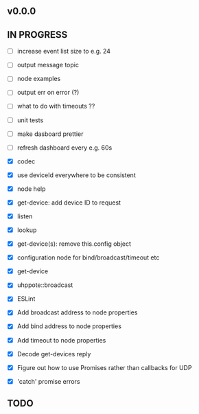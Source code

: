 ## v0.0.0

## IN PROGRESS

- [ ] increase event list size to e.g. 24
- [ ] output message topic
- [ ] node examples
- [ ] output err on error (?)
- [ ] what to do with timeouts ??
- [ ] unit tests
- [ ] make dasboard prettier
- [ ] refresh dashboard every e.g. 60s

- [x] codec
- [x] use deviceId everywhere to be consistent
- [x] node help
- [x] get-device: add device ID to request
- [x] listen
- [x] lookup
- [x] get-device(s): remove this.config object
- [x] configuration node for bind/broadcast/timeout etc
- [x] get-device
- [x] uhppote::broadcast
- [x] ESLint
- [x] Add broadcast address to node properties
- [x] Add bind address to node properties
- [x] Add timeout to node properties
- [x] Decode get-devices reply
- [x] Figure out how to use Promises rather than callbacks for UDP
- [x] 'catch' promise errors

## TODO


